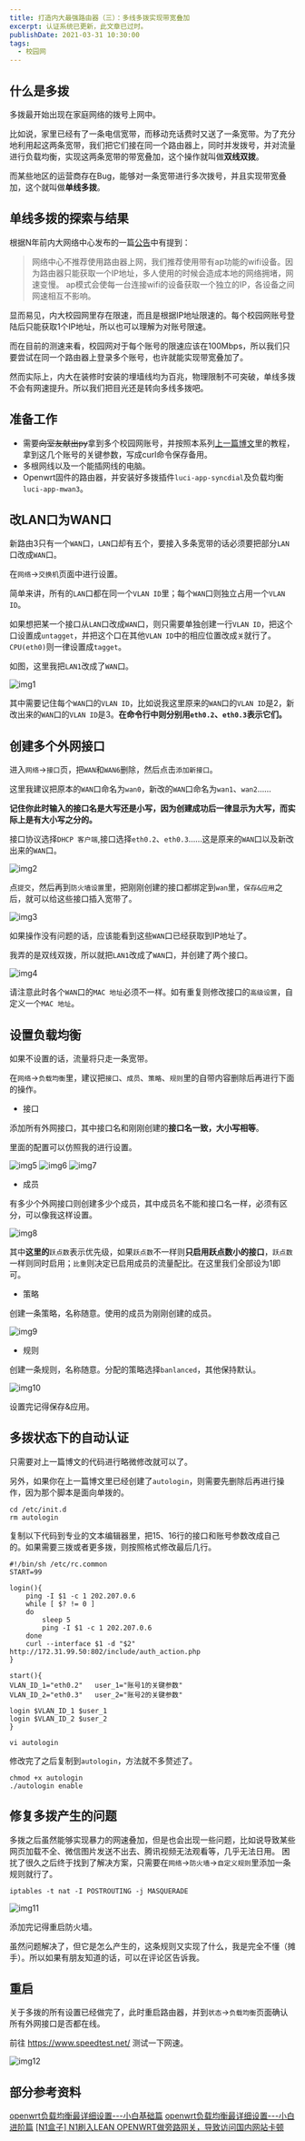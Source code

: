 ```yaml
---
title: 打造内大最强路由器（三）：多线多拨实现带宽叠加
excerpt: 认证系统已更新，此文章已过时。
publishDate: 2021-03-31 10:30:00
tags:
  - 校园网
---
```


## 什么是多拨
多拨最开始出现在家庭网络的拨号上网中。

比如说，家里已经有了一条电信宽带，而移动充话费时又送了一条宽带。为了充分地利用起这两条宽带，我们把它们接在同一个路由器上，同时并发拨号，并对流量进行负载均衡，实现这两条宽带的带宽叠加，这个操作就叫做**双线双拨**。

而某些地区的运营商存在Bug，能够对一条宽带进行多次拨号，并且实现带宽叠加，这个就叫做**单线多拨**。


## 单线多拨的探索与结果
根据N年前内大网络中心发布的一篇[公告](https://nic.imu.edu.cn/info/1035/1123.htm)中有提到：

> 网络中心不推荐使用路由器上网，我们推荐使用带有ap功能的wifi设备。因为路由器只能获取一个IP地址，多人使用的时候会造成本地的网络拥堵，网速变慢。 ap模式会使每一台连接wifi的设备获取一个独立的IP，各设备之间网速相互不影响。 

显而易见，内大校园网里存在限速，而且是根据IP地址限速的。每个校园网账号登陆后只能获取1个IP地址，所以也可以理解为对账号限速。

而在目前的测速来看，校园网对于每个账号的限速应该在100Mbps，所以我们只要尝试在同一个路由器上登录多个账号，也许就能实现带宽叠加了。

然而实际上，内大在装修时安装的埋墙线均为百兆，物理限制不可突破，单线多拨不会有网速提升。所以我们把目光还是转向多线多拨吧。


## 准备工作

* 需要~~向室友献出py~~拿到多个校园网账号，并按照本系列[上一篇博文](https://lizijiandesu.github.io/20210330-1519)里的教程，拿到这几个账号的关键参数，写成curl命令保存备用。
* 多根网线以及一个能插网线的电脑。
* Openwrt固件的路由器，并安装好多拨插件```luci-app-syncdial```及负载均衡```luci-app-mwan3```。


## 改LAN口为WAN口
新路由3只有一个```WAN```口，```LAN```口却有五个，要接入多条宽带的话必须要把部分```LAN```口改成```WAN```口。

在```网络```->```交换机```页面中进行设置。

简单来讲，所有的```LAN```口都在同一个```VLAN ID```里；每个```WAN```口则独立占用一个```VLAN ID```。

如果想把某一个接口从```LAN```口改成```WAN```口，则只需要单独创建一行```VLAN ID```，把这个口设置成```untagget```，并把这个口在其他```VLAN ID```中的相应位置改成```关```就行了。```CPU(eth0)```则一律设置成```tagget```。

如图，这里我把```LAN1```改成了```WAN```口。

![img1](/img/blog3-img1.webp)

其中需要记住每个```WAN```口的```VLAN ID```，比如说我这里原来的```WAN```口的```VLAN ID```是2，新改出来的```WAN```口的```VLAN ID```是3。**在命令行中则分别用```eth0.2```、```eth0.3```表示它们。**


## 创建多个外网接口
进入```网络```->```接口```页，把```WAN```和```WAN6```删除，然后点击```添加新接口```。

这里我建议把原本的```WAN```口命名为```wan0```，新改的```WAN```口命名为```wan1```、```wan2```……

**记住你此时输入的接口名是大写还是小写，因为创建成功后一律显示为大写，而实际上是有大小写之分的。**

接口协议选择```DHCP 客户端```,接口选择```eth0.2```、```eth0.3```……这是原来的```WAN```口以及新改出来的```WAN```口。

![img2](/img/blog3-img2.webp)

点```提交```，然后再到```防火墙设置```里，把刚刚创建的接口都绑定到```wan```里，```保存&应用```之后，就可以给这些接口插入宽带了。

![img3](/img/blog3-img3.webp)

如果操作没有问题的话，应该能看到这些```WAN```口已经获取到IP地址了。

我弄的是双线双拨，所以就把```LAN1```改成了```WAN```口，并创建了两个接口。

![img4](/img/blog3-img4.webp)

请注意此时各个```WAN```口的```MAC 地址```必须不一样。如有重复则修改接口的```高级设置```，自定义一个```MAC 地址```。


## 设置负载均衡
如果不设置的话，流量将只走一条宽带。

在```网络```->```负载均衡```里，建议把```接口```、```成员```、```策略```、```规则```里的自带内容删除后再进行下面的操作。

* 接口

添加所有外网接口，其中接口名和刚刚创建的**接口名一致，大小写相等**。

里面的配置可以仿照我的进行设置。

![img5](/img/blog3-img5.webp)
![img6](/img/blog3-img6.webp)
![img7](/img/blog3-img7.webp)

* 成员

有多少个外网接口则创建多少个成员，其中成员名不能和接口名一样，必须有区分，可以像我这样设置。

![img8](/img/blog3-img8.webp)

其中**这里的**```跃点数```表示优先级，如果```跃点数```不一样则**只启用跃点数小的接口**，```跃点数```一样则同时启用；```比重```则决定已启用成员的流量配比。在这里我们全部设为1即可。

* 策略

创建一条策略，名称随意。使用的成员为刚刚创建的成员。

![img9](/img/blog3-img9.webp)

* 规则

创建一条规则，名称随意。分配的策略选择```banlanced```，其他保持默认。

![img10](/img/blog3-img10.webp)

设置完记得保存&应用。


## 多拨状态下的自动认证
只需要对上一篇博文的代码进行略微修改就可以了。

另外，如果你在上一篇博文里已经创建了```autologin```，则需要先删除后再进行操作，因为那个脚本是面向单拨的。

```
cd /etc/init.d
rm autologin
```

复制以下代码到专业的文本编辑器里，把15、16行的接口和账号参数改成自己的。如果需要三拨或者更多拨，则按照格式修改最后几行。

```
#!/bin/sh /etc/rc.common
START=99

login(){
	ping -I $1 -c 1 202.207.0.6
	while [ $? != 0 ]
	do
		sleep 5
		ping -I $1 -c 1 202.207.0.6
	done
	curl --interface $1 -d "$2" http://172.31.99.50:802/include/auth_action.php
}

start(){
VLAN_ID_1="eth0.2"   user_1="账号1的关键参数"
VLAN_ID_2="eth0.3"   user_2="账号2的关键参数"

login $VLAN_ID_1 $user_1
login $VLAN_ID_2 $user_2
}
```

```
vi autologin
```

修改完了之后复制到```autologin```，方法就不多赘述了。

```
chmod +x autologin
./autologin enable
```


## 修复多拨产生的问题
多拨之后虽然能够实现暴力的网速叠加，但是也会出现一些问题，比如说导致某些网页加载不全、微信图片发送不出去、腾讯视频无法观看等，几乎无法日用。
困扰了很久之后终于找到了解决方案，只需要在```网络```->```防火墙```->```自定义规则```里添加一条规则就行了。

```
iptables -t nat -I POSTROUTING -j MASQUERADE
```

![img11](/img/blog3-img11.webp)

添加完记得重启防火墙。

虽然问题解决了，但它是怎么产生的，这条规则又实现了什么，我是完全不懂（摊手）。所以如果有朋友知道的话，可以在评论区告诉我。


## 重启
关于多拨的所有设置已经做完了，此时重启路由器，并到```状态```->```负载均衡```页面确认所有外网接口是否都在线。

前往 https://www.speedtest.net/ 测试一下网速。

![img12](/img/blog3-img12.webp)


## 部分参考资料
[openwrt负载均衡最详细设置---小白基础篇](https://www.right.com.cn/forum/thread-2659746-1-1.html)
[openwrt负载均衡最详细设置---小白进阶篇](https://www.right.com.cn/forum/thread-2670532-1-1.html)
[[N1盒子] N1刷入LEAN OPENWRT做旁路网关，导致访问国内网站卡顿](https://www.right.com.cn/forum/thread-506510-1-1.html)